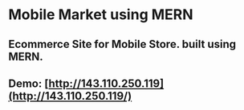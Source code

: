 # Mobile Market using MERN

## Ecommerce Site for Mobile Store. built using MERN.

## Demo: [http://143.110.250.119](http://143.110.250.119/)